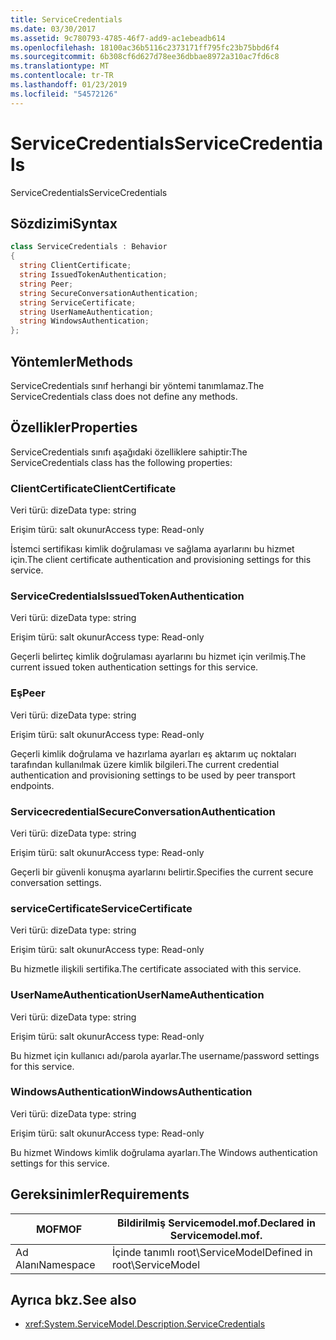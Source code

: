 ```yaml
---
title: ServiceCredentials
ms.date: 03/30/2017
ms.assetid: 9c780793-4785-46f7-add9-ac1ebeadb614
ms.openlocfilehash: 18100ac36b5116c2373171ff795fc23b75bbd6f4
ms.sourcegitcommit: 6b308cf6d627d78ee36dbbae8972a310ac7fd6c8
ms.translationtype: MT
ms.contentlocale: tr-TR
ms.lasthandoff: 01/23/2019
ms.locfileid: "54572126"
---
```

# <a name="servicecredentials"></a><span data-ttu-id="81a5c-102">ServiceCredentials</span><span class="sxs-lookup"><span data-stu-id="81a5c-102">ServiceCredentials</span></span>
<span data-ttu-id="81a5c-103">ServiceCredentials</span><span class="sxs-lookup"><span data-stu-id="81a5c-103">ServiceCredentials</span></span>  
  
## <a name="syntax"></a><span data-ttu-id="81a5c-104">Sözdizimi</span><span class="sxs-lookup"><span data-stu-id="81a5c-104">Syntax</span></span>  
  
```csharp
class ServiceCredentials : Behavior  
{  
  string ClientCertificate;  
  string IssuedTokenAuthentication;  
  string Peer;  
  string SecureConversationAuthentication;  
  string ServiceCertificate;  
  string UserNameAuthentication;  
  string WindowsAuthentication;  
};  
```  
  
## <a name="methods"></a><span data-ttu-id="81a5c-105">Yöntemler</span><span class="sxs-lookup"><span data-stu-id="81a5c-105">Methods</span></span>  
 <span data-ttu-id="81a5c-106">ServiceCredentials sınıf herhangi bir yöntemi tanımlamaz.</span><span class="sxs-lookup"><span data-stu-id="81a5c-106">The ServiceCredentials class does not define any methods.</span></span>  
  
## <a name="properties"></a><span data-ttu-id="81a5c-107">Özellikler</span><span class="sxs-lookup"><span data-stu-id="81a5c-107">Properties</span></span>  
 <span data-ttu-id="81a5c-108">ServiceCredentials sınıfı aşağıdaki özelliklere sahiptir:</span><span class="sxs-lookup"><span data-stu-id="81a5c-108">The ServiceCredentials class has the following properties:</span></span>  
  
### <a name="clientcertificate"></a><span data-ttu-id="81a5c-109">ClientCertificate</span><span class="sxs-lookup"><span data-stu-id="81a5c-109">ClientCertificate</span></span>  
 <span data-ttu-id="81a5c-110">Veri türü: dize</span><span class="sxs-lookup"><span data-stu-id="81a5c-110">Data type: string</span></span>  
  
 <span data-ttu-id="81a5c-111">Erişim türü: salt okunur</span><span class="sxs-lookup"><span data-stu-id="81a5c-111">Access type: Read-only</span></span>  
  
 <span data-ttu-id="81a5c-112">İstemci sertifikası kimlik doğrulaması ve sağlama ayarlarını bu hizmet için.</span><span class="sxs-lookup"><span data-stu-id="81a5c-112">The client certificate authentication and provisioning settings for this service.</span></span>  
  
### <a name="issuedtokenauthentication"></a><span data-ttu-id="81a5c-113">ServiceCredentials</span><span class="sxs-lookup"><span data-stu-id="81a5c-113">IssuedTokenAuthentication</span></span>  
 <span data-ttu-id="81a5c-114">Veri türü: dize</span><span class="sxs-lookup"><span data-stu-id="81a5c-114">Data type: string</span></span>  
  
 <span data-ttu-id="81a5c-115">Erişim türü: salt okunur</span><span class="sxs-lookup"><span data-stu-id="81a5c-115">Access type: Read-only</span></span>  
  
 <span data-ttu-id="81a5c-116">Geçerli belirteç kimlik doğrulaması ayarlarını bu hizmet için verilmiş.</span><span class="sxs-lookup"><span data-stu-id="81a5c-116">The current issued token authentication settings for this service.</span></span>  
  
### <a name="peer"></a><span data-ttu-id="81a5c-117">Eş</span><span class="sxs-lookup"><span data-stu-id="81a5c-117">Peer</span></span>  
 <span data-ttu-id="81a5c-118">Veri türü: dize</span><span class="sxs-lookup"><span data-stu-id="81a5c-118">Data type: string</span></span>  
  
 <span data-ttu-id="81a5c-119">Erişim türü: salt okunur</span><span class="sxs-lookup"><span data-stu-id="81a5c-119">Access type: Read-only</span></span>  
  
 <span data-ttu-id="81a5c-120">Geçerli kimlik doğrulama ve hazırlama ayarları eş aktarım uç noktaları tarafından kullanılmak üzere kimlik bilgileri.</span><span class="sxs-lookup"><span data-stu-id="81a5c-120">The current credential authentication and provisioning settings to be used by peer transport endpoints.</span></span>  
  
### <a name="secureconversationauthentication"></a><span data-ttu-id="81a5c-121">Servicecredential</span><span class="sxs-lookup"><span data-stu-id="81a5c-121">SecureConversationAuthentication</span></span>  
 <span data-ttu-id="81a5c-122">Veri türü: dize</span><span class="sxs-lookup"><span data-stu-id="81a5c-122">Data type: string</span></span>  
  
 <span data-ttu-id="81a5c-123">Erişim türü: salt okunur</span><span class="sxs-lookup"><span data-stu-id="81a5c-123">Access type: Read-only</span></span>  
  
 <span data-ttu-id="81a5c-124">Geçerli bir güvenli konuşma ayarlarını belirtir.</span><span class="sxs-lookup"><span data-stu-id="81a5c-124">Specifies the current secure conversation settings.</span></span>  
  
### <a name="servicecertificate"></a><span data-ttu-id="81a5c-125">serviceCertificate</span><span class="sxs-lookup"><span data-stu-id="81a5c-125">ServiceCertificate</span></span>  
 <span data-ttu-id="81a5c-126">Veri türü: dize</span><span class="sxs-lookup"><span data-stu-id="81a5c-126">Data type: string</span></span>  
  
 <span data-ttu-id="81a5c-127">Erişim türü: salt okunur</span><span class="sxs-lookup"><span data-stu-id="81a5c-127">Access type: Read-only</span></span>  
  
 <span data-ttu-id="81a5c-128">Bu hizmetle ilişkili sertifika.</span><span class="sxs-lookup"><span data-stu-id="81a5c-128">The certificate associated with this service.</span></span>  
  
### <a name="usernameauthentication"></a><span data-ttu-id="81a5c-129">UserNameAuthentication</span><span class="sxs-lookup"><span data-stu-id="81a5c-129">UserNameAuthentication</span></span>  
 <span data-ttu-id="81a5c-130">Veri türü: dize</span><span class="sxs-lookup"><span data-stu-id="81a5c-130">Data type: string</span></span>  
  
 <span data-ttu-id="81a5c-131">Erişim türü: salt okunur</span><span class="sxs-lookup"><span data-stu-id="81a5c-131">Access type: Read-only</span></span>  
  
 <span data-ttu-id="81a5c-132">Bu hizmet için kullanıcı adı/parola ayarlar.</span><span class="sxs-lookup"><span data-stu-id="81a5c-132">The username/password settings for this service.</span></span>  
  
### <a name="windowsauthentication"></a><span data-ttu-id="81a5c-133">WindowsAuthentication</span><span class="sxs-lookup"><span data-stu-id="81a5c-133">WindowsAuthentication</span></span>  
 <span data-ttu-id="81a5c-134">Veri türü: dize</span><span class="sxs-lookup"><span data-stu-id="81a5c-134">Data type: string</span></span>  
  
 <span data-ttu-id="81a5c-135">Erişim türü: salt okunur</span><span class="sxs-lookup"><span data-stu-id="81a5c-135">Access type: Read-only</span></span>  
  
 <span data-ttu-id="81a5c-136">Bu hizmet Windows kimlik doğrulama ayarları.</span><span class="sxs-lookup"><span data-stu-id="81a5c-136">The Windows authentication settings for this service.</span></span>  
  
## <a name="requirements"></a><span data-ttu-id="81a5c-137">Gereksinimler</span><span class="sxs-lookup"><span data-stu-id="81a5c-137">Requirements</span></span>  
  
|<span data-ttu-id="81a5c-138">MOF</span><span class="sxs-lookup"><span data-stu-id="81a5c-138">MOF</span></span>|<span data-ttu-id="81a5c-139">Bildirilmiş Servicemodel.mof.</span><span class="sxs-lookup"><span data-stu-id="81a5c-139">Declared in Servicemodel.mof.</span></span>|  
|---------|-----------------------------------|  
|<span data-ttu-id="81a5c-140">Ad Alanı</span><span class="sxs-lookup"><span data-stu-id="81a5c-140">Namespace</span></span>|<span data-ttu-id="81a5c-141">İçinde tanımlı root\ServiceModel</span><span class="sxs-lookup"><span data-stu-id="81a5c-141">Defined in root\ServiceModel</span></span>|  
  
## <a name="see-also"></a><span data-ttu-id="81a5c-142">Ayrıca bkz.</span><span class="sxs-lookup"><span data-stu-id="81a5c-142">See also</span></span>
- <xref:System.ServiceModel.Description.ServiceCredentials>
